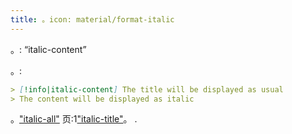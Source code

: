 ```yaml
---
title: 。icon: material/format-italic
---
```


。: “italic-content”

。:

```md
> [!info|italic-content] The title will be displayed as usual
> The content will be displayed as italic
```

。["italic-all"](../combined-styling/page-18.md)
页:1["italic-title"](../title-styling/page-18.md)。
.

